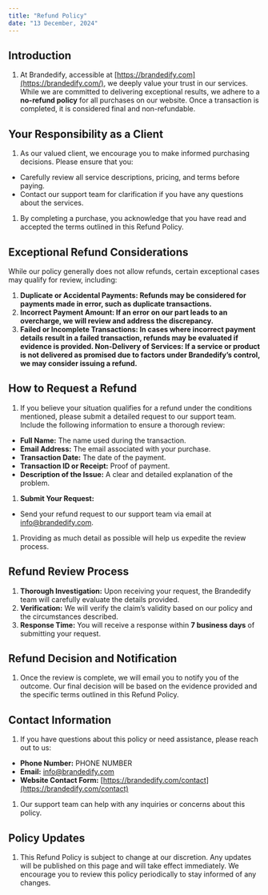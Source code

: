 ```yaml
---
title: "Refund Policy"
date: "13 December, 2024"
---
```


## Introduction

1.  At Brandedify, accessible at [https://brandedify.com](https://brandedify.com/), we deeply value your trust in our services. While we are committed to delivering exceptional results, we adhere to a **no-refund policy** for all purchases on our website. Once a transaction is completed, it is considered final and non-refundable.

## Your Responsibility as a Client

1.  As our valued client, we encourage you to make informed purchasing decisions. Please ensure that you:

- Carefully review all service descriptions, pricing, and terms before paying.
- Contact our support team for clarification if you have any questions about the services.

1.  By completing a purchase, you acknowledge that you have read and accepted the terms outlined in this Refund Policy.

## Exceptional Refund Considerations

While our policy generally does not allow refunds, certain exceptional cases may qualify for review, including:

1.  **Duplicate or Accidental Payments: Refunds may be considered for payments made in error, such as duplicate transactions.**
2.  **Incorrect Payment Amount: If an error on our part leads to an overcharge, we will review and address the discrepancy.**
3.  **Failed or Incomplete Transactions: In cases where incorrect payment details result in a failed transaction, refunds may be evaluated if evidence is provided. Non-Delivery of Services: If a service or product is not delivered as promised due to factors under Brandedify’s control, we may consider issuing a refund.**

## How to Request a Refund

1.  If you believe your situation qualifies for a refund under the conditions mentioned, please submit a detailed request to our support team. Include the following information to ensure a thorough review:

- **Full Name:** The name used during the transaction.
- **Email Address:** The email associated with your purchase.
- **Transaction Date:** The date of the payment.
- **Transaction ID or Receipt:** Proof of payment.
- **Description of the Issue:** A clear and detailed explanation of the problem.

1.  **Submit Your Request:**

- Send your refund request to our support team via email at [info@brandedify.com](mailto:info@brandedify.com).

1.  Providing as much detail as possible will help us expedite the review process.

## Refund Review Process

1.  **Thorough Investigation:** Upon receiving your request, the Brandedify team will carefully evaluate the details provided.
2.  **Verification:** We will verify the claim’s validity based on our policy and the circumstances described.
3.  **Response Time:** You will receive a response within **7 business days** of submitting your request.

## Refund Decision and Notification

1.  Once the review is complete, we will email you to notify you of the outcome. Our final decision will be based on the evidence provided and the specific terms outlined in this Refund Policy.

## Contact Information

1.  If you have questions about this policy or need assistance, please reach out to us:

- **Phone Number:** PHONE NUMBER
- **Email:** [info@brandedify.com](mailto:info@brandedify.com)
- **Website Contact Form:** [https://brandedify.com/contact](https://brandedify.com/contact)

1.  Our support team can help with any inquiries or concerns about this policy.

## Policy Updates

1.  This Refund Policy is subject to change at our discretion. Any updates will be published on this page and will take effect immediately. We encourage you to review this policy periodically to stay informed of any changes.
